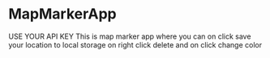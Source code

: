 # MapMarkerApp
USE YOUR API KEY
This is map marker app where you can on click save your location to local storage on right click delete and on click change color
